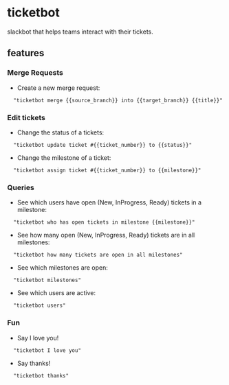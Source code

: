 # ticketbot
slackbot that helps teams interact with their tickets.

## features

### Merge Requests
- Create a new merge request:
```
  "ticketbot merge {{source_branch}} into {{target_branch}} {{title}}"
```

### Edit tickets
- Change the status of a tickets:
```
  "ticketbot update ticket #{{ticket_number}} to {{status}}"
```

- Change the milestone of a ticket:
```
  "ticketbot assign ticket #{{ticket_number}} to {{milestone}}"
```

### Queries
- See which users have open (New, InProgress, Ready) tickets in a milestone:
```
  "ticketbot who has open tickets in milestone {{milestone}}"
```

- See how many open (New, InProgress, Ready) tickets are in all milestones:
```
  "ticketbot how many tickets are open in all milestones"
```

- See which milestones are open:
```
  "ticketbot milestones"
```

- See which users are active:
```
  "ticketbot users"
```

### Fun
- Say I love you!
```
  "ticketbot I love you"
```

- Say thanks!
```
  "ticketbot thanks"
```
